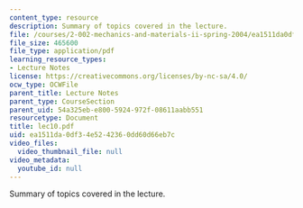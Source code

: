 ```yaml
---
content_type: resource
description: Summary of topics covered in the lecture.
file: /courses/2-002-mechanics-and-materials-ii-spring-2004/ea1511da0df34e5242360dd60d66eb7c_lec10.pdf
file_size: 465600
file_type: application/pdf
learning_resource_types:
- Lecture Notes
license: https://creativecommons.org/licenses/by-nc-sa/4.0/
ocw_type: OCWFile
parent_title: Lecture Notes
parent_type: CourseSection
parent_uid: 54a325eb-e800-5924-972f-08611aabb551
resourcetype: Document
title: lec10.pdf
uid: ea1511da-0df3-4e52-4236-0dd60d66eb7c
video_files:
  video_thumbnail_file: null
video_metadata:
  youtube_id: null
---
```

Summary of topics covered in the lecture.